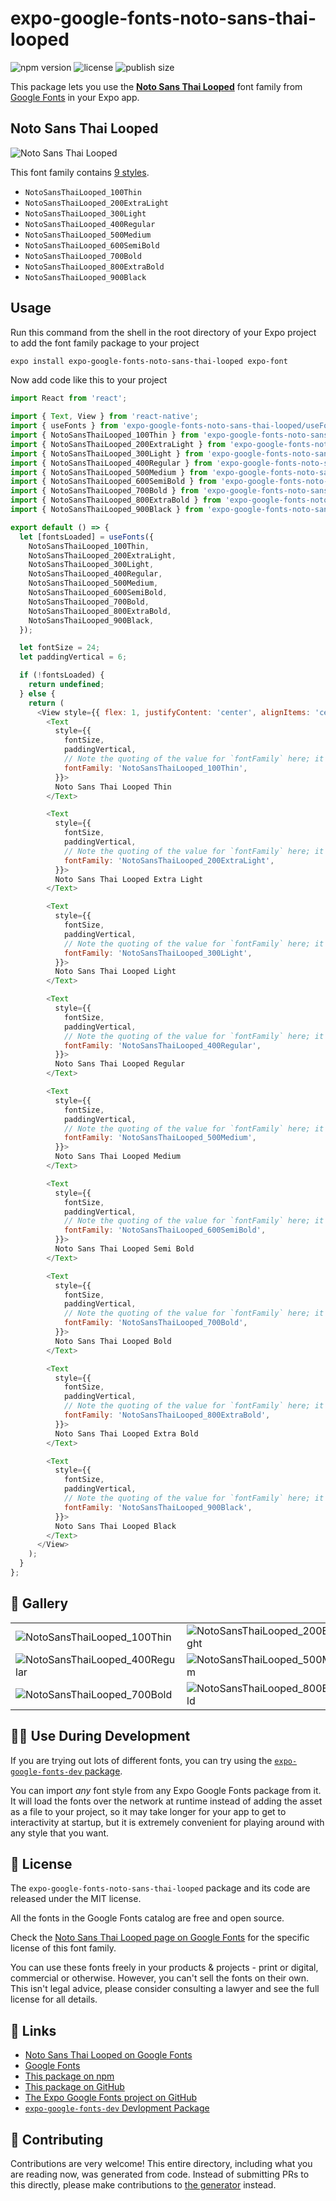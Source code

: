 # expo-google-fonts-noto-sans-thai-looped

![npm version](https://flat.badgen.net/npm/v/expo-google-fonts-noto-sans-thai-looped)
![license](https://flat.badgen.net/github/license/expo/google-fonts)
![publish size](https://flat.badgen.net/packagephobia/install/expo-google-fonts-noto-sans-thai-looped)

This package lets you use the [**Noto Sans Thai Looped**](https://fonts.google.com/specimen/Noto+Sans+Thai+Looped) font family from [Google Fonts](https://fonts.google.com/) in your Expo app.

## Noto Sans Thai Looped

![Noto Sans Thai Looped](./font-family.png)

This font family contains [9 styles](#-gallery).

- `NotoSansThaiLooped_100Thin`
- `NotoSansThaiLooped_200ExtraLight`
- `NotoSansThaiLooped_300Light`
- `NotoSansThaiLooped_400Regular`
- `NotoSansThaiLooped_500Medium`
- `NotoSansThaiLooped_600SemiBold`
- `NotoSansThaiLooped_700Bold`
- `NotoSansThaiLooped_800ExtraBold`
- `NotoSansThaiLooped_900Black`

## Usage

Run this command from the shell in the root directory of your Expo project to add the font family package to your project
```sh
expo install expo-google-fonts-noto-sans-thai-looped expo-font
```

Now add code like this to your project
```js
import React from 'react';

import { Text, View } from 'react-native';
import { useFonts } from 'expo-google-fonts-noto-sans-thai-looped/useFonts';
import { NotoSansThaiLooped_100Thin } from 'expo-google-fonts-noto-sans-thai-looped/100Thin';
import { NotoSansThaiLooped_200ExtraLight } from 'expo-google-fonts-noto-sans-thai-looped/200ExtraLight';
import { NotoSansThaiLooped_300Light } from 'expo-google-fonts-noto-sans-thai-looped/300Light';
import { NotoSansThaiLooped_400Regular } from 'expo-google-fonts-noto-sans-thai-looped/400Regular';
import { NotoSansThaiLooped_500Medium } from 'expo-google-fonts-noto-sans-thai-looped/500Medium';
import { NotoSansThaiLooped_600SemiBold } from 'expo-google-fonts-noto-sans-thai-looped/600SemiBold';
import { NotoSansThaiLooped_700Bold } from 'expo-google-fonts-noto-sans-thai-looped/700Bold';
import { NotoSansThaiLooped_800ExtraBold } from 'expo-google-fonts-noto-sans-thai-looped/800ExtraBold';
import { NotoSansThaiLooped_900Black } from 'expo-google-fonts-noto-sans-thai-looped/900Black';

export default () => {
  let [fontsLoaded] = useFonts({
    NotoSansThaiLooped_100Thin,
    NotoSansThaiLooped_200ExtraLight,
    NotoSansThaiLooped_300Light,
    NotoSansThaiLooped_400Regular,
    NotoSansThaiLooped_500Medium,
    NotoSansThaiLooped_600SemiBold,
    NotoSansThaiLooped_700Bold,
    NotoSansThaiLooped_800ExtraBold,
    NotoSansThaiLooped_900Black,
  });

  let fontSize = 24;
  let paddingVertical = 6;

  if (!fontsLoaded) {
    return undefined;
  } else {
    return (
      <View style={{ flex: 1, justifyContent: 'center', alignItems: 'center' }}>
        <Text
          style={{
            fontSize,
            paddingVertical,
            // Note the quoting of the value for `fontFamily` here; it expects a string!
            fontFamily: 'NotoSansThaiLooped_100Thin',
          }}>
          Noto Sans Thai Looped Thin
        </Text>

        <Text
          style={{
            fontSize,
            paddingVertical,
            // Note the quoting of the value for `fontFamily` here; it expects a string!
            fontFamily: 'NotoSansThaiLooped_200ExtraLight',
          }}>
          Noto Sans Thai Looped Extra Light
        </Text>

        <Text
          style={{
            fontSize,
            paddingVertical,
            // Note the quoting of the value for `fontFamily` here; it expects a string!
            fontFamily: 'NotoSansThaiLooped_300Light',
          }}>
          Noto Sans Thai Looped Light
        </Text>

        <Text
          style={{
            fontSize,
            paddingVertical,
            // Note the quoting of the value for `fontFamily` here; it expects a string!
            fontFamily: 'NotoSansThaiLooped_400Regular',
          }}>
          Noto Sans Thai Looped Regular
        </Text>

        <Text
          style={{
            fontSize,
            paddingVertical,
            // Note the quoting of the value for `fontFamily` here; it expects a string!
            fontFamily: 'NotoSansThaiLooped_500Medium',
          }}>
          Noto Sans Thai Looped Medium
        </Text>

        <Text
          style={{
            fontSize,
            paddingVertical,
            // Note the quoting of the value for `fontFamily` here; it expects a string!
            fontFamily: 'NotoSansThaiLooped_600SemiBold',
          }}>
          Noto Sans Thai Looped Semi Bold
        </Text>

        <Text
          style={{
            fontSize,
            paddingVertical,
            // Note the quoting of the value for `fontFamily` here; it expects a string!
            fontFamily: 'NotoSansThaiLooped_700Bold',
          }}>
          Noto Sans Thai Looped Bold
        </Text>

        <Text
          style={{
            fontSize,
            paddingVertical,
            // Note the quoting of the value for `fontFamily` here; it expects a string!
            fontFamily: 'NotoSansThaiLooped_800ExtraBold',
          }}>
          Noto Sans Thai Looped Extra Bold
        </Text>

        <Text
          style={{
            fontSize,
            paddingVertical,
            // Note the quoting of the value for `fontFamily` here; it expects a string!
            fontFamily: 'NotoSansThaiLooped_900Black',
          }}>
          Noto Sans Thai Looped Black
        </Text>
      </View>
    );
  }
};

```

## 🔡 Gallery


||||
|-|-|-|
|![NotoSansThaiLooped_100Thin](.//100Thin/NotoSansThaiLooped_100Thin.ttf.png)|![NotoSansThaiLooped_200ExtraLight](.//200ExtraLight/NotoSansThaiLooped_200ExtraLight.ttf.png)|![NotoSansThaiLooped_300Light](.//300Light/NotoSansThaiLooped_300Light.ttf.png)||
|![NotoSansThaiLooped_400Regular](.//400Regular/NotoSansThaiLooped_400Regular.ttf.png)|![NotoSansThaiLooped_500Medium](.//500Medium/NotoSansThaiLooped_500Medium.ttf.png)|![NotoSansThaiLooped_600SemiBold](.//600SemiBold/NotoSansThaiLooped_600SemiBold.ttf.png)||
|![NotoSansThaiLooped_700Bold](.//700Bold/NotoSansThaiLooped_700Bold.ttf.png)|![NotoSansThaiLooped_800ExtraBold](.//800ExtraBold/NotoSansThaiLooped_800ExtraBold.ttf.png)|![NotoSansThaiLooped_900Black](.//900Black/NotoSansThaiLooped_900Black.ttf.png)||


## 👩‍💻 Use During Development

If you are trying out lots of different fonts, you can try using the [`expo-google-fonts-dev` package](https://github.com/freeboub/google-fonts/tree/master/font-packages/dev#readme).

You can import *any* font style from any Expo Google Fonts package from it. It will load the fonts
over the network at runtime instead of adding the asset as a file to your project, so it may take longer
for your app to get to interactivity at startup, but it is extremely convenient
for playing around with any style that you want.

## 📖 License

The `expo-google-fonts-noto-sans-thai-looped` package and its code are released under the MIT license.

All the fonts in the Google Fonts catalog are free and open source.

Check the [Noto Sans Thai Looped page on Google Fonts](https://fonts.google.com/specimen/Noto+Sans+Thai+Looped) for the specific license of this font family.

You can use these fonts freely in your products & projects - print or digital, commercial or otherwise. However, you can't sell the fonts on their own. This isn't legal advice, please consider consulting a lawyer and see the full license for all details.

## 🔗 Links

- [Noto Sans Thai Looped on Google Fonts](https://fonts.google.com/specimen/Noto+Sans+Thai+Looped)
- [Google Fonts](https://fonts.google.com/)
- [This package on npm](https://www.npmjs.com/package/expo-google-fonts-noto-sans-thai-looped)
- [This package on GitHub](https://github.com/freeboub/google-fonts/tree/master/font-packages/noto-sans-thai-looped)
- [The Expo Google Fonts project on GitHub](https://github.com/freeboub/google-fonts)
- [`expo-google-fonts-dev` Devlopment Package](https://github.com/freeboub/google-fonts/tree/master/font-packages/dev)

## 🤝 Contributing

Contributions are very welcome! This entire directory, including what you are reading now, was generated from code. Instead of submitting PRs to this directly, please make contributions to [the generator](https://github.com/freeboub/google-fonts/tree/master/packages/generator) instead.
